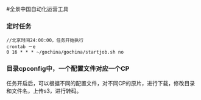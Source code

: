 #全景中国自动化运营工具

### 定时任务

	//北京时间24:00:00，任务开始执行
	crontab －e
	0 16 * * * ~/gochina/gochina/startjob.sh no

### 目录cpconfig中，一个配置文件对应一个CP

任务开启后，可以根据不同的配置文件，对不同CP的原片，进行下载，修改目录和文件名，上传s3，进行转码。

